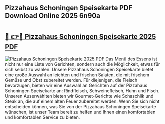 ## Pizzahaus Schoningen Speisekarte PDF Download Online 2025 6n90a

# <h2><a href="http://gcef75.nevu.top/?p=Pizzahaus+Schoningen+Speisekarte">🔗 👉🔴 Pizzahaus Schoningen Speisekarte 2025 PDF</a></h2>

[![Pizzahaus Schoningen Speisekarte 2025 PDF](https://i.imgur.com/dBaPXMq.png)](http://gcef75.nevu.top/?p=Pizzahaus+Schoningen+Speisekarte)
Das Menü des Essens ist nicht nur eine Liste von Gerichten, sondern auch die Möglichkeit, etwas für sich selbst zu wählen. Unsere Pizzahaus Schoningen Speisekarte bietet eine große Auswahl an leichten und frischen Salaten, die mit frischem Gemüse und Obst zubereitet werden. Für diejenigen, die Fleisch bevorzugen, bieten wir eine Auswahl an Gerichten auf der Pizzahaus Schoningen Speisekarte an: Rindfleisch, Schweinefleisch, Huhn und Fisch. Unseren Auserwählten bieten wir Gourmet-Gerichte wie Schaschlik und Steak an, die auf einem alten Feuer zubereitet werden. Wenn Sie sich nicht entscheiden können, was Sie von der Pizzahaus Schoningen Speisekarte wünschen, ist unser Team bereit zu helfen und Ihnen einen komfortablen und komfortablen Service zu bieten.
